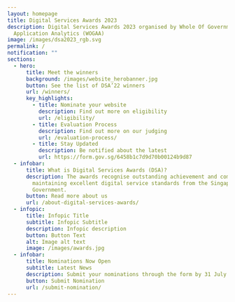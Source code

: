 ```yaml
---
layout: homepage
title: Digital Services Awards 2023
description: Digital Services Awards 2023 organised by Whole Of Government
  Application Analytics (WOGAA)
image: /images/dsa2023_rgb.svg
permalink: /
notification: ""
sections:
  - hero:
      title: Meet the winners
      background: /images/website_herobanner.jpg
      button: See the list of DSA’22 winners
      url: /winners/
      key_highlights:
        - title: Nominate your website
          description: Find out more on eligibility
          url: /eligibility/
        - title: Evaluation Process
          description: Find out more on our judging
          url: /evaluation-process/
        - title: Stay Updated
          description: Be notified about the latest
          url: https://form.gov.sg/6458b1c7d9d70b00124b9d87
  - infobar:
      title: What is Digital Services Awards (DSA)?
      description: The awards recognise outstanding achievement and commitment to
        maintaining excellent digital service standards from the Singapore
        Government.
      button: Read more about us
      url: /about-digital-services-awards/
  - infopic:
      title: Infopic Title
      subtitle: Infopic Subtitle
      description: Infopic description
      button: Button Text
      alt: Image alt text
      image: /images/awards.jpg
  - infobar:
      title: Nominations Now Open
      subtitle: Latest News
      description: Submit your nominations through the form by 31 July 2023, 6pm SGT.
      button: Submit Nomination
      url: /submit-nomination/
---
```

